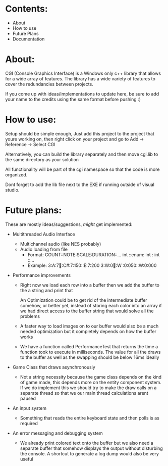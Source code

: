 # Contents:
* About
* How to use
* Future Plans
* Documentation

# About:
CGI (Console Graphics Interface) is a Windows only c++ library 
that allows for a wide array of features. The library has a 
wide variety of features to cover the redundancies between 
projects. 

If you come up with ideas/implementations to update here, be
sure to add your name to the credits using the same format 
before pushing :)

# How to use:
Setup should be simple enough, Just add this project to the
project that youre working on, then right click on your 
project and go to Add -> Reference -> Select CGI

Alternatively, you can build the library separately and then
move cgi.lib to the same directory as your solution

All functionality will be part of the cgi namespace so
that the code is more organized.

Dont forget to add the lib file next to the EXE if running
outside of visual studio.

# Future plans:

These are mostly ideas/suggestions, *might* get implemented:
* Multithreaded Audio Interface
	- Multichannel audio (like NES probably)
	- Audio loading from file
		- Format: 
			COUNT::NOTE:SCALE:DURATION::...
			 int ::enum: int :   int  ::...
		- Example:
			3:A:7:100::C#:7:150::E:7:200
			3:W:0:100::W :0:050::W:0:000

* Performance improvements
	- Right now we load each row into a buffer 
	  then we add the buffer to the a string and print that

	  An Optimization could be to get rid of the intermediate
	  buffer somehow, or better yet, instead of storing each
	  color into an array if we had direct access to the buffer
	  string that would solve all the problems

	- A faster way to load images on to our buffer would also
	  be a much needed optimization but it completely depends
	  on how the buffer works

	- We have a function called PerformanceTest that returns 
	  the time a function took to execute in milliseconds. 
	  The value for all the draws to the buffer as well as the 
	  swapping should be below 16ms ideally

* Game Class that draws asynchronously
	- Not a string necessity because the game class depends on 
	  the kind of game made, this depends more on the entity 
	  component system. If we do implement this we should try 
	  to make the draw calls on a separate thread so that we our 
	  main thread calculations arent paused

* An input system
	- Something that reads the entire keyboard state and then
	  polls is as required

* An error messaging and debugging system
	- We already print colored text onto the buffer but we also
	  need a separate buffer that somehow displays the output 
	  without disturbing the console. A shortcut to generate a 
	  log dump would also be very useful
